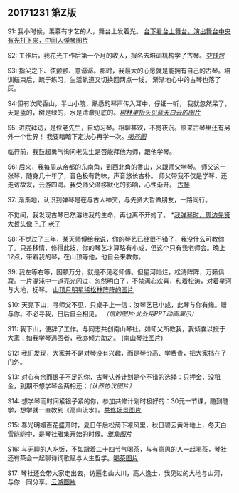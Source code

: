 ## 20171231 第Z版

S1: 我小时候，羡慕有才艺的人，舞台上发着光。 
[台下看台上舞台，演出舞台中央有光打下来，中间人弹琴图片](https://user-images.githubusercontent.com/26640886/34484379-47afd5a0-efff-11e7-9d92-d56f419ae423.png)

S2: 工作后，我花光工作后第一个月的收入，报名去培训机构学了古琴。*[空钱包](https://user-images.githubusercontent.com/3715247/34509219-7ab63d94-f082-11e7-9b30-5a47e492b865.jpg)*


S3: 指尖之下、弦颤颤、意潺潺。那时，我最大的心愿就是能拥有自己的古琴。培训结束后，疏于练习，生活轨道又切换回两点一线，
  渐渐地心中的古琴也落了灰。


S4:但有次爬香山，半山小院，熟悉的琴声传入耳中，仔细一听，
我就忽然呆了，天是蓝的，树是绿的，水是清澈见底的。*[树林里抬头见蓝天白云的图片](https://user-images.githubusercontent.com/26640886/34485477-e13c1eda-f005-11e7-8d3c-2bfaa4ac74df.png)*



S5: 进院拜访，是位老先生，自幼习琴。相聊甚欢，不觉夜沉。原来古琴里还有另外一个世界！ 我要暗暗下定决心再学一次。*[喝茶图](https://user-images.githubusercontent.com/3715247/34509223-7b61718c-f082-11e7-974d-9a8445700494.jpg)*


临行前，我鼓起勇气询问老先生是否能拜他为师，跟他学琴。

S6: 后来，我每周从帝都的东南角，到西北角的香山，来跟师父学琴。
师父这一张琴，随身几十年了，音色极有韵味，声音悠长古朴。
师父带我不仅是学琴，还走访故友，云游四海。我受师父潜移默化的影响，心性渐开。
[古琴](https://user-images.githubusercontent.com/3715247/34509224-7b961bd0-f082-11e7-8b57-3107d08af905.jpg)

S7: 渐渐地，认识到弹琴是在与古人神交，与先贤大哲做朋友，一路同行。

不觉间，我发现古琴已然溶进我的生命，再也离不开她了。
*[我弹琴时，周边先贤大哲头像](https://user-images.githubusercontent.com/3715247/34509225-7bcf3e10-f082-11e7-9180-280ca4a7b4db.jpg)
[孔子](https://user-images.githubusercontent.com/3715247/34509226-7c07cb22-f082-11e7-951a-c568a87459b1.jpg)
[老子](https://user-images.githubusercontent.com/3715247/34509227-7c3e611e-f082-11e7-81ef-a773990eb8f3.jpg)

S8: 不觉过了三年，某天师傅给我说，你的琴艺已经很不错了，我没什么可教你了。只差移情，修得此技，你的琴艺才算略有小成，但这个只有我老师会。晚上12点，带着我的琴，在山顶等他，他自会来教你。

S9: 我左等右等，困顿万分，就是不见老师傅。但星河灿烂，松涛阵阵，万籁俱寂。一片混沌中一道亮光闪过，忽然明白了，不禁满心欢喜，和着松涛，对着星河与大地，抚琴。
[山顶月明星稀松林阵阵的图片](https://user-images.githubusercontent.com/3715247/34509228-7c756326-f082-11e7-89ce-a82876f716cc.jpg)

S10: 天亮下山，寻师父不见，只桌子上一信：汝琴艺已小成，此琴与你有缘。赠与你。不必寻我，日后自会相见。
*（信的图片·此处用PPT动画演示）*


S11: 我下山，便辞了工作。与同志共创南山琴社。如师父所教我，我倾囊以授于大家；如我学琴遇困者，我亦倾力助之。
  [(南山琴社图片)](https://user-images.githubusercontent.com/3715247/34509229-7cab74f2-f082-11e7-8963-a4699da8c27a.jpg)

S12: 我们发现，大家并不是对琴没有兴趣，而是琴价高、学费贵，把大家挡在了门外。

S13: 对心有余而银子不足的你，古琴认养计划是个不错的选择：只押金，没租金，到期不想学琴金两相还；*（认养协议图片）*

S14: 想学琴而时间紧银子紧的你，参加共修计划时极好的：30元一节课，随到随学，想学就一直教到《高山流水》。[共修场景图片](https://user-images.githubusercontent.com/3715247/34509230-7ce4af10-f082-11e7-8e62-03c3b2f96eaf.jpg)

S15: 春光明媚百花盛开时，夏日午后松荫下凉风里，秋日碧云黄叶地上，冬天白雪皑皑中，是琴社雅集开始的时候。*[雅集图片](https://user-images.githubusercontent.com/3715247/34509407-7c4936f0-f084-11e7-84b0-8b5fdf2cfa53.jpg)*

S16: 与无聊的人吃饭，不如跟着二十四节气喝茶，与有意思的人一起喝茶，琴社还有茶会一起聊诗词歌赋与人生哲学。[喝茶图片](https://user-images.githubusercontent.com/3715247/34509232-7d5607aa-f082-11e7-9ed9-4a2a14d99ec0.jpg)

S17: 琴社还会带大家走出去，访遍名山大川，高人逸士，我见过的大地与山河，与你一同分享。[云游图片](https://user-images.githubusercontent.com/3715247/34509233-7d8d1448-f082-11e7-8826-fa1f7a4ed0a2.jpg)


